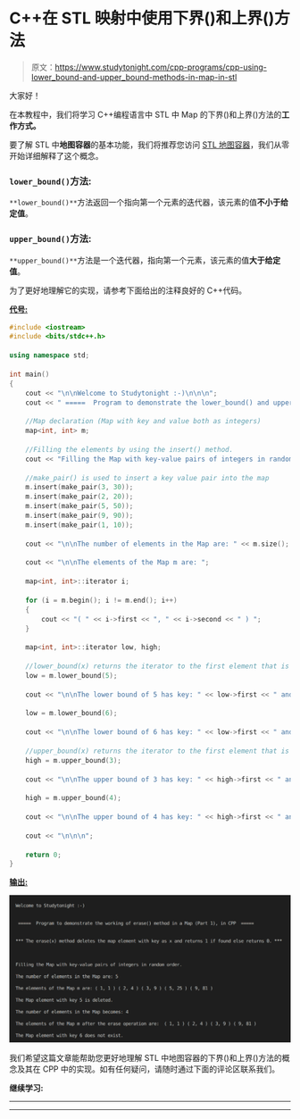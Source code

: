 # C++在 STL 映射中使用下界()和上界()方法

> 原文：<https://www.studytonight.com/cpp-programs/cpp-using-lower_bound-and-upper_bound-methods-in-map-in-stl>

大家好！

在本教程中，我们将学习 C++编程语言中 STL 中 Map 的下界()和上界()方法的**工作方式。**

要了解 STL 中**地图容器**的基本功能，我们将推荐您访问 [STL 地图容器](https://www.studytonight.com/cpp/stl/stl-container-map)，我们从零开始详细解释了这个概念。

### `lower_bound()`方法:

`**lower_bound()**`方法返回一个指向第一个元素的迭代器，该元素的值**不小于给定值**。

### `upper_bound()`方法:

`**upper_bound()**`方法是一个迭代器，指向第一个元素，该元素的值**大于给定值**。

为了更好地理解它的实现，请参考下面给出的注释良好的 C++代码。

<u>**代号:**</u>

```cpp
#include <iostream>
#include <bits/stdc++.h>

using namespace std;

int main()
{
    cout << "\n\nWelcome to Studytonight :-)\n\n\n";
    cout << " =====  Program to demonstrate the lower_bound() and upper_bound() in Map, in CPP  ===== \n\n\n";

    //Map declaration (Map with key and value both as integers)
    map<int, int> m;

    //Filling the elements by using the insert() method.
    cout << "Filling the Map with key-value pairs of integers in random order."; //Map automatically stores them in increasing order of keys

    //make_pair() is used to insert a key value pair into the map
    m.insert(make_pair(3, 30));
    m.insert(make_pair(2, 20));
    m.insert(make_pair(5, 50));
    m.insert(make_pair(9, 90));
    m.insert(make_pair(1, 10));

    cout << "\n\nThe number of elements in the Map are: " << m.size();

    cout << "\n\nThe elements of the Map m are: ";

    map<int, int>::iterator i;

    for (i = m.begin(); i != m.end(); i++)
    {
        cout << "( " << i->first << ", " << i->second << " ) ";
    }

    map<int, int>::iterator low, high;

    //lower_bound(x) returns the iterator to the first element that is greater than or equal to element with key x
    low = m.lower_bound(5);

    cout << "\n\nThe lower bound of 5 has key: " << low->first << " and value: " << low->second << ". ";

    low = m.lower_bound(6);

    cout << "\n\nThe lower bound of 6 has key: " << low->first << " and value: " << low->second << ". ";

    //upper_bound(x) returns the iterator to the first element that is greater than element with key x
    high = m.upper_bound(3);

    cout << "\n\nThe upper bound of 3 has key: " << high->first << " and value: " << high->second << ". ";

    high = m.upper_bound(4);

    cout << "\n\nThe upper bound of 4 has key: " << high->first << " and value: " << high->second << ". ";

    cout << "\n\n\n";

    return 0;
} 
```

<u>**输出:**</u>

![C++ erase() Map](img/425851ac11f98d7159009ccee3cfb4bf.png)

我们希望这篇文章能帮助您更好地理解 STL 中地图容器的下界()和上界()方法的概念及其在 CPP 中的实现。如有任何疑问，请随时通过下面的评论区联系我们。

**继续学习:**

* * *

* * *